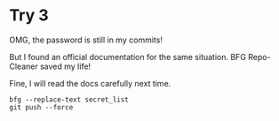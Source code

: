 # Try 3

OMG, the password is still in my commits!

But I found an official documentation for the same situation. BFG Repo-Cleaner saved my life!

Fine, I will read the docs carefully next time.

```
bfg --replace-text secret_list
git push --force
```